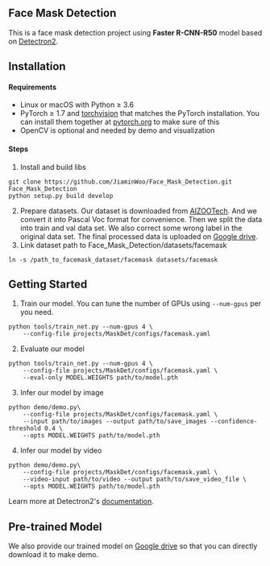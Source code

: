 ## Face Mask Detection 

This is a face mask detection project using **Faster R-CNN-R50** model based on [Detectron2](https://github.com/facebookresearch/detectron2).

## Installation

#### Requirements

- Linux or macOS with Python ≥ 3.6
- PyTorch ≥ 1.7 and [torchvision](https://github.com/pytorch/vision/) that matches the PyTorch installation.
  You can install them together at [pytorch.org](https://pytorch.org) to make sure of this
- OpenCV is optional and needed by demo and visualization

#### Steps

1. Install and build libs

```
git clone https://github.com/JiaminWoo/Face_Mask_Detection.git
Face_Mask_Detection
python setup.py build develop
```

2. Prepare datasets. Our dataset is downloaded from [AIZOOTech](https://github.com/AIZOOTech/FaceMaskDetection). And we convert it into Pascal Voc format for convenience. Then we split the data into train and val data set. We also correct some wrong label in the original data set. The final processed data is uploaded on [Google drive]().
3. Link dataset path to Face_Mask_Detection/datasets/facemask

```
ln -s /path_to_facemask_dataset/facemask datasets/facemask
```

## Getting Started

1. Train our model. You can tune the number of GPUs using `--num-gpus` per you need.

```
python tools/train_net.py --num-gpus 4 \
    --config-file projects/MaskDet/configs/facemask.yaml
```

2. Evaluate our model

```
python tools/train_net.py --num-gpus 4 \
    --config-file projects/MaskDet/configs/facemask.yaml \
    --eval-only MODEL.WEIGHTS path/to/model.pth
```

3. Infer our model by image

```
python demo/demo.py\
    --config-file projects/MaskDet/configs/facemask.yaml \
    --input path/to/images --output path/to/save_images --confidence-threshold 0.4 \
    --opts MODEL.WEIGHTS path/to/model.pth
```

4. Infer our model by video

```
python demo/demo.py\
    --config-file projects/MaskDet/configs/facemask.yaml \
    --video-input path/to/video --output path/to/save_video_file \
    --opts MODEL.WEIGHTS path/to/model.pth
```

Learn more at Detectron2's [documentation](https://detectron2.readthedocs.org).

## Pre-trained Model

We also provide our trained model on [Google drive]() so that you can directly download it to make demo.
